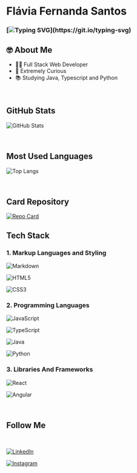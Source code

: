 # Flávia Fernanda Santos

### [![Typing SVG](https://readme-typing-svg.herokuapp.com?duration=3191&color=CFCECB&center=falso&vCenter=falso&lines=Ol%C3%A1+%F0%9F%91%8B+Seja+Muito+Bem-vindo(a);Ao+Meu+Perfil,+Fique+A+Vontade!)](https://git.io/typing-svg)


## 🤓 About Me

* 👩‍💻 Full Stack Web Developer
* 👀 Extremely Curious
* 📚 Studying Java, Typescript and Python

<br>

## GitHub Stats

![GitHub Stats](https://github-readme-stats.vercel.app/api?username=ffernanda85&theme=transparent&bg_color=000&border_color=30A3DC&show_icons=true&icon_color=30A3DC&title_color=E94D5F&text_color=FFF)

<br>

## Most Used Languages

![Top Langs](https://github-readme-stats-git-masterrstaa-rickstaa.vercel.app/api/top-langs/?username=ffernanda85&layout=compact&bg_color=000&border_color=30A3DC&title_color=E94D5F&text_color=FFF)

<br>

## Card Repository

[![Repo Card](https://github-readme-stats.vercel.app/api/pin/?username=ffernanda85&repo=dio-lab-open-source&bg_color=000&border_color=30A3DC&show_icons=true&icon_color=30A3DC&title_color=E94D5F&text_color=FFF)](https://github.com/ffernanda85/dio-lab-open-source)

## Tech Stack

### 1. Markup Languages and Styling

![Markdown](https://img.shields.io/badge/Markdown-000?style=for-the-badge&logo=markdown)

![HTML5](https://img.shields.io/badge/HTML5-000?style=for-the-badge&logo=html5)

![CSS3](https://img.shields.io/badge/CSS3-000?style=for-the-badge&logo=css3&logoColor=264CE4)

### 2. Programming Languages

![JavaScript](https://img.shields.io/badge/JavaScript-000?style=for-the-badge&logo=javascript)

![TypeScript](https://img.shields.io/badge/TypeScript-000?style=for-the-badge&logo=typescript)

![Java](https://img.shields.io/badge/Java-000?style=for-the-badge&logo=java)

![Python](https://img.shields.io/badge/Python-000?style=for-the-badge&logo=python)


### 3. Libraries And Frameworks

![React](https://img.shields.io/badge/React-000?style=for-the-badge&logo=react)

![Angular](https://img.shields.io/badge/Angular-000?style=for-the-badge&logo=angular&logoColor=C3002F)

<br>

## Follow Me
<br>

[![LinkedIn](https://img.shields.io/badge/LinkedIn-000?style=for-the-badge&logo=linkedin&logoColor=0E76A8)](https://www.linkedin.com/in/flavia-santos-dev/)

[![Instagram](https://img.shields.io/badge/Instagram-000?style=for-the-badge&logo=instagram)](https://www.instagram.com/flavia_fernanda85/)